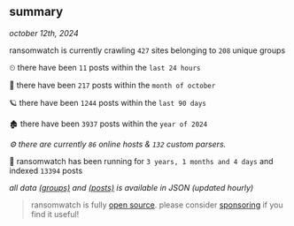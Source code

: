 
## summary
_october 12th, 2024_

ransomwatch is currently crawling `427` sites belonging to `208` unique groups

⏲ there have been `11` posts within the `last 24 hours`

🦈 there have been `217` posts within the `month of october`

🪐 there have been `1244` posts within the `last 90 days`

🏚 there have been `3937` posts within the `year of 2024`

_⚙️ there are currently `86` online hosts & `132` custom parsers._

🦕 ransomwatch has been running for `3 years, 1 months and 4 days` and indexed `13394` posts

_all data  [(groups)](http://ransomwhat.telemetry.ltd/groups) and [(posts)](http://ransomwhat.telemetry.ltd/posts) is available in JSON (updated hourly)_

> ransomwatch is fully [open source](https://github.com/joshhighet/ransomwatch#ransomwatch--). please consider [sponsoring](https://github.com/sponsors/joshhighet) if you find it useful!
